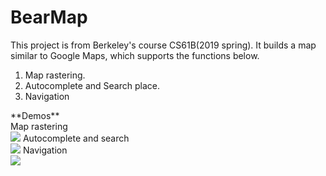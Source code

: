 # BearMap

  This project is from Berkeley's course CS61B(2019 spring). It builds a map similar to Google Maps, which supports the functions below.
<ol>
<li>Map rastering.</li>
<li>Autocomplete and Search place.</li>
<li>Navigation</li>
</ol>
 **Demos** <br>
Map rastering<br>
<img src="https://media.giphy.com/media/gdNtnEYJpli6GJ3kXM/giphy.gif" >
Autocomplete and search<br>
<img src="https://media.giphy.com/media/mF49G0H2YzxoDUl4n6/giphy.gif" >
Navigation<br>

<img src="https://media.giphy.com/media/J5YeArVoe51PTftMtE/giphy.gif" >
